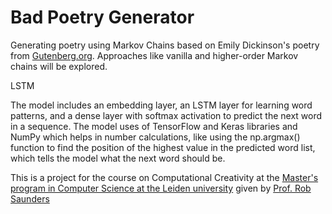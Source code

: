 # Bad Poetry Generator
Generating poetry using Markov Chains based on Emily Dickinson's poetry from [Gutenberg.org](https://www.gutenberg.org/files/12242/12242-h/12242-h.htm).
Approaches like vanilla and higher-order Markov chains will be explored. 


LSTM


The model includes an embedding layer, an LSTM layer for learning word patterns, and a dense layer with softmax activation to predict the next word in a sequence. The model uses of TensorFlow and Keras libraries and NumPy which helps in number calculations, like using the np.argmax() function to find the position of the highest value in the predicted word list, which tells the model what the next word should be.


This is a project for the course on Computational Creativity at the [Master's program in Computer Science at the Leiden university](https://www.universiteitleiden.nl/en/education/study-programmes/master/computer-science) given by [Prof. Rob Saunders](https://www.universiteitleiden.nl/en/staffmembers/rob-saunders#tab-1)

